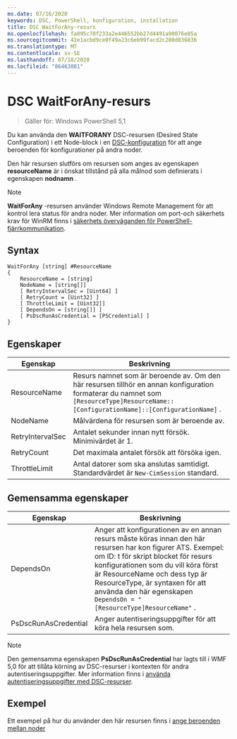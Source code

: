 ```yaml
---
ms.date: 07/16/2020
keywords: DSC, PowerShell, konfiguration, installation
title: DSC WaitForAny-resurs
ms.openlocfilehash: fa895c78f233a2e446552bb27d4491a90076e05a
ms.sourcegitcommit: 41e1acbd9ce0f49a23c6eb99facd2c280d836836
ms.translationtype: MT
ms.contentlocale: sv-SE
ms.lasthandoff: 07/18/2020
ms.locfileid: "86463881"
---
```

# <a name="dsc-waitforany-resource"></a>DSC WaitForAny-resurs

> Gäller för: Windows PowerShell 5,1

Du kan använda den **WAITFORANY** DSC-resursen (Desired State Configuration) i ett Node-block i en [DSC-konfiguration](../../../configurations/configurations.md) för att ange beroenden för konfigurationer på andra noder.

Den här resursen slutförs om resursen som anges av egenskapen **resourceName** är i önskat tillstånd på alla målnod som definierats i egenskapen **nodnamn** .

> [!NOTE]
> **WaitForAny** -resursen använder Windows Remote Management för att kontrol lera status för andra noder. Mer information om port-och säkerhets krav för WinRM finns i [säkerhets överväganden för PowerShell-fjärrkommunikation](/powershell/scripting/learn/remoting/winrmsecurity?view=powershell-6).

## <a name="syntax"></a>Syntax

```Syntax
WaitForAny [string] #ResourceName
{
    ResourceName = [string]
    NodeName = [string[]]
    [ RetryIntervalSec = [Uint64] ]
    [ RetryCount = [Uint32] ]
    [ ThrottleLimit = [Uint32]]
    [ DependsOn = [string[]] ]
    [ PsDscRunAsCredential = [PSCredential] ]
}
```

## <a name="properties"></a>Egenskaper

|Egenskap |Beskrivning |
|---|---|
|ResourceName |Resurs namnet som är beroende av. Om den här resursen tillhör en annan konfiguration formaterar du namnet som `[ResourceType]ResourceName::[ConfigurationName]::[ConfigurationName]` . |
|NodeName |Målvärdena för resursen som är beroende av. |
|RetryIntervalSec |Antalet sekunder innan nytt försök. Minimivärdet är 1. |
|RetryCount |Det maximala antalet försök att försöka igen. |
|ThrottleLimit |Antal datorer som ska anslutas samtidigt. Standardvärdet är `New-CimSession` standard. |

## <a name="common-properties"></a>Gemensamma egenskaper

|Egenskap |Beskrivning |
|---|---|
|DependsOn |Anger att konfigurationen av en annan resurs måste köras innan den här resursen har kon figurer ATS. Exempel: om ID: t för skript blocket för resurs konfigurationen som du vill köra först är ResourceName och dess typ är ResourceType, är syntaxen för att använda den här egenskapen `DependsOn = "[ResourceType]ResourceName"` . |
|PsDscRunAsCredential |Anger autentiseringsuppgifter för att köra hela resursen som. |

> [!NOTE]
> Den gemensamma egenskapen **PsDscRunAsCredential** har lagts till i WMF 5,0 för att tillåta körning av DSC-resurser i kontexten för andra autentiseringsuppgifter. Mer information finns i [använda autentiseringsuppgifter med DSC-resurser](../../../configurations/runasuser.md).

## <a name="example"></a>Exempel

Ett exempel på hur du använder den här resursen finns i [ange beroenden mellan noder](../../../configurations/crossNodeDependencies.md)

